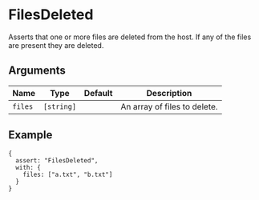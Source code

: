 # FilesDeleted

Asserts that one or more files are deleted from the host. If any of the files are present they are deleted.

## Arguments

| Name    | Type       | Default | Description                  |
| ------- | ---------- | ------- | ---------------------------- |
| `files` | `[string]` |         | An array of files to delete. |

## Example

```json5
{
  assert: "FilesDeleted",
  with: {
    files: ["a.txt", "b.txt"]
  }
}
```
